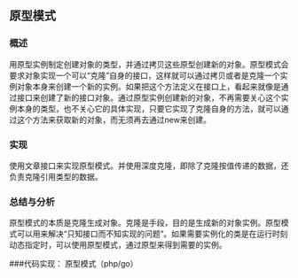 ## 原型模式

### 概述
用原型实例制定创建对象的类型，并通过拷贝这些原型创建新的对象。原型模式会要求对象实现一个可以“克隆”自身的接口，这样就可以通过拷贝或者是克隆一个实例对象本身来创建一个新的实例。如果把这个方法定义在接口上，看起来就像是通过接口来创建了新的接口对象。通过原型实例创建新的对象，不再需要关心这个实例本身的类型，也不关心它的具体实现，只要它实现了克隆自身的方法，就可以通过这个方法来获取新的对象，而无须再去通过new来创建。

### 实现
使用文章接口来实现原型模式。并使用深度克隆，即除了克隆按值传递的数据，还负责克隆引用类型的数据。

### 总结与分析
原型模式的本质是克隆生成对象。克隆是手段，目的是生成新的对象实例。原型模式可以用来解决“只知接口而不知实现的问题”。如果需要实例化的类是在运行时刻动态指定时，可以使用原型模式，通过原型来得到需要的实例。

###代码实现：
原型模式（php/go）